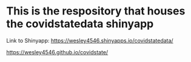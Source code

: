 # This is the respository that houses the covidstatedata shinyapp

Link to Shinyapp: https://wesley4546.shinyapps.io/covidstatedata/

https://wesley4546.github.io/covidstate/

